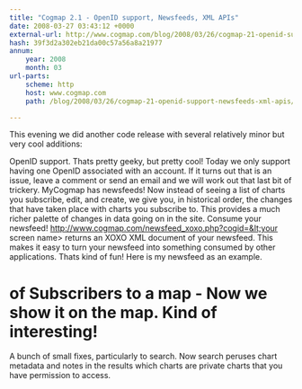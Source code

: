 ```yaml
---
title: "Cogmap 2.1 - OpenID support, Newsfeeds, XML APIs"
date: 2008-03-27 03:43:12 +0000
external-url: http://www.cogmap.com/blog/2008/03/26/cogmap-21-openid-support-newsfeeds-xml-apis/
hash: 39f3d2a302eb21da00c57a56a8a21977
annum:
    year: 2008
    month: 03
url-parts:
    scheme: http
    host: www.cogmap.com
    path: /blog/2008/03/26/cogmap-21-openid-support-newsfeeds-xml-apis/

---
```


This evening we did another code release with several relatively minor but very cool additions:


OpenID support.  Thats pretty geeky, but pretty cool!  Today we only support having one OpenID associated with an account.  If it turns out that is an issue, leave a comment or send an email and we will work out that last bit of trickery.
MyCogmap has newsfeeds! Now instead of seeing a list of charts you subscribe, edit, and create, we give you, in historical order, the changes that have taken place with charts you subscribe to.  This provides a much richer palette of changes in data going on in the site.
Consume your newsfeed! http://www.cogmap.com/newsfeed_xoxo.php?cogid=&lt;your screen name&gt; returns an XOXO XML document of your newsfeed.  This makes it easy to turn your newsfeed into something consumed by other applications.  Thats kind of fun!  Here is my newsfeed as an example.
# of Subscribers to a map - Now we show it on the map.  Kind of interesting!
A bunch of small fixes, particularly to search.  Now search peruses chart metadata and notes in the results which charts are private charts that you have permission to access.
